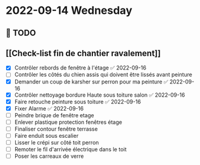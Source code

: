 # 2022-09-14 Wednesday

## 📆 TODO

## [[Check-list fin de chantier ravalement]] 
- [x] Contrôler rebords de fenêtre à l'étage ✅ 2022-09-16
- [ ] Contrôler les côtés du chien assis qui doivent être lissés avant peinture
- [x] Demander un coup de karsher sur perron pour ma peinture ✅ 2022-09-16
- [x] Contrôler nettoyage bordure Haute sous toiture salon ✅ 2022-09-16
- [x] Faire retouche peinture sous toiture ✅ 2022-09-16
- [x] Fixer Alarme ✅ 2022-09-16
- [ ] Peindre brique de fenêtre etage
- [ ] Enlever plastique protection fenêtres étage
- [ ] Finaliser contour fenêtre terrasse
- [ ] Faire enduit sous escalier
- [ ] Lisser le crépi sur côté toit perron 
- [ ] Remoter le fil d'arrivée électrique dans le toit
- [ ] Poser les carreaux de verre